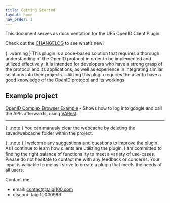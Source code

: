 ```yaml
---
title: Getting Started
layout: home
nav_order: 1
---
```


This document serves as documentation for the UE5 OpenID Client Plugin.

Check out the [CHANGELOG](./docs/CHANGELOG) to see what’s new!

{: .warning }
This plugin is a code-based solution that requires a thorough understanding of the OpenID protocol in order to be implemented and utilized effectively. It is intended for developers who have a strong grasp of the protocol and its applications, as well as experience in integrating similar solutions into their projects. Utilizing this plugin requires the user to have a good knowledge of the OpenID protocol and its workings.

## Example project
  [OpenID Complex Browser Example](https://github.com/taigi100/OpenID_Complex_Browser_Example)  - Shows how to log into google and call the APIs afterwards, using [VARest](https://www.unrealengine.com/marketplace/en-US/product/varest-plugin).

---

{: .note }
You can manualy clear the webcache by deleting the saved\webcache folder within the project.

{: .note }
I welcome any suggestions and questions to improve the plugin. As I continue to learn how clients are utilizing the plugin, I am committed to finding the right balance of functionality to meet a variety of use-cases. Please do not hesitate to contact me with any feedback or concerns. Your input is valuable to me as I strive to create a plugin that meets the needs of all users.

Contact me:
 - email: <contact@taigi100.com>
 - discord: taigi100#0986
